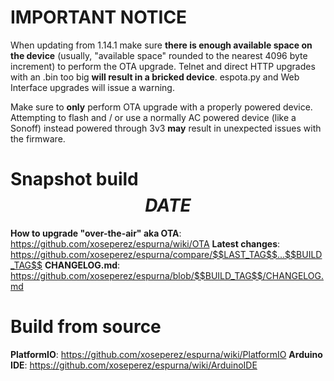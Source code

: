 # IMPORTANT NOTICE

When updating from 1.14.1 make sure **there is enough available space on the device** (usually, "available space" rounded to the nearest 4096 byte increment) to perform the OTA upgrade. Telnet and direct HTTP upgrades with an .bin too big **will result in a bricked device**. espota.py and Web Interface upgrades will issue a warning.

Make sure to **only** perform OTA upgrade with a properly powered device. Attempting to flash and / or use a normally AC powered device (like a Sonoff) instead powered through 3v3 **may** result in unexpected issues with the firmware.

# Snapshot build $$DATE$$

**How to upgrade "over-the-air" aka OTA**: https://github.com/xoseperez/espurna/wiki/OTA
**Latest changes**: https://github.com/xoseperez/espurna/compare/$$LAST_TAG$$...$$BUILD_TAG$$
**CHANGELOG.md**: https://github.com/xoseperez/espurna/blob/$$BUILD_TAG$$/CHANGELOG.md

# Build from source

**PlatformIO**: https://github.com/xoseperez/espurna/wiki/PlatformIO
**Arduino IDE**: https://github.com/xoseperez/espurna/wiki/ArduinoIDE
